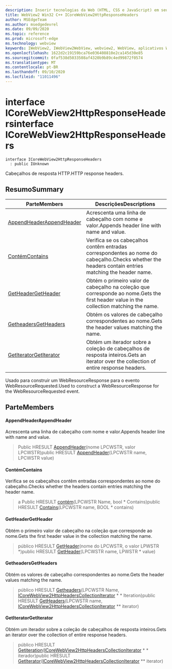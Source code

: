 ```yaml
---
description: Inserir tecnologias da Web (HTML, CSS e JavaScript) em seus aplicativos nativos com o controle WebView2 do Microsoft Edge
title: WebView2 Win32 C++ ICoreWebView2HttpResponseHeaders
author: MSEdgeTeam
ms.author: msedgedevrel
ms.date: 09/09/2020
ms.topic: reference
ms.prod: microsoft-edge
ms.technology: webview
keywords: IWebView2, IWebView2WebView, webview2, WebView, aplicativos Win32, Win32, Edge, ICoreWebView2, ICoreWebView2Controller, controle do navegador, HTML Edge, ICoreWebView2HttpResponseHeaders
ms.openlocfilehash: 1622d2c19159bca76e036408810e2ca145d30e85
ms.sourcegitcommit: 0faf538d5033508af4320b9b89c4ed99872f0574
ms.translationtype: MT
ms.contentlocale: pt-BR
ms.lasthandoff: 09/10/2020
ms.locfileid: "11011496"
---
```

# <span data-ttu-id="4d674-104">interface ICoreWebView2HttpResponseHeaders</span><span class="sxs-lookup"><span data-stu-id="4d674-104">interface ICoreWebView2HttpResponseHeaders</span></span> 

```
interface ICoreWebView2HttpResponseHeaders
  : public IUnknown
```

<span data-ttu-id="4d674-105">Cabeçalhos de resposta HTTP.</span><span class="sxs-lookup"><span data-stu-id="4d674-105">HTTP response headers.</span></span>

## <span data-ttu-id="4d674-106">Resumo</span><span class="sxs-lookup"><span data-stu-id="4d674-106">Summary</span></span>

 <span data-ttu-id="4d674-107">Parte</span><span class="sxs-lookup"><span data-stu-id="4d674-107">Members</span></span>                        | <span data-ttu-id="4d674-108">Descrições</span><span class="sxs-lookup"><span data-stu-id="4d674-108">Descriptions</span></span>
--------------------------------|---------------------------------------------
[<span data-ttu-id="4d674-109">AppendHeader</span><span class="sxs-lookup"><span data-stu-id="4d674-109">AppendHeader</span></span>](#appendheader) | <span data-ttu-id="4d674-110">Acrescenta uma linha de cabeçalho com nome e valor.</span><span class="sxs-lookup"><span data-stu-id="4d674-110">Appends header line with name and value.</span></span>
[<span data-ttu-id="4d674-111">Contém</span><span class="sxs-lookup"><span data-stu-id="4d674-111">Contains</span></span>](#contains) | <span data-ttu-id="4d674-112">Verifica se os cabeçalhos contêm entradas correspondentes ao nome do cabeçalho.</span><span class="sxs-lookup"><span data-stu-id="4d674-112">Checks whether the headers contain entries matching the header name.</span></span>
[<span data-ttu-id="4d674-113">GetHeader</span><span class="sxs-lookup"><span data-stu-id="4d674-113">GetHeader</span></span>](#getheader) | <span data-ttu-id="4d674-114">Obtém o primeiro valor de cabeçalho na coleção que corresponde ao nome.</span><span class="sxs-lookup"><span data-stu-id="4d674-114">Gets the first header value in the collection matching the name.</span></span>
[<span data-ttu-id="4d674-115">Getheaders</span><span class="sxs-lookup"><span data-stu-id="4d674-115">GetHeaders</span></span>](#getheaders) | <span data-ttu-id="4d674-116">Obtém os valores de cabeçalho correspondentes ao nome.</span><span class="sxs-lookup"><span data-stu-id="4d674-116">Gets the header values matching the name.</span></span>
[<span data-ttu-id="4d674-117">GetIterator</span><span class="sxs-lookup"><span data-stu-id="4d674-117">GetIterator</span></span>](#getiterator) | <span data-ttu-id="4d674-118">Obtém um iterador sobre a coleção de cabeçalhos de resposta inteiros.</span><span class="sxs-lookup"><span data-stu-id="4d674-118">Gets an iterator over the collection of entire response headers.</span></span>

<span data-ttu-id="4d674-119">Usado para construir um WebResourceResponse para o evento WebResourceRequested.</span><span class="sxs-lookup"><span data-stu-id="4d674-119">Used to construct a WebResourceResponse for the WebResourceRequested event.</span></span>

## <span data-ttu-id="4d674-120">Parte</span><span class="sxs-lookup"><span data-stu-id="4d674-120">Members</span></span>

#### <span data-ttu-id="4d674-121">AppendHeader</span><span class="sxs-lookup"><span data-stu-id="4d674-121">AppendHeader</span></span> 

<span data-ttu-id="4d674-122">Acrescenta uma linha de cabeçalho com nome e valor.</span><span class="sxs-lookup"><span data-stu-id="4d674-122">Appends header line with name and value.</span></span>

> <span data-ttu-id="4d674-123">Public HRESULT [AppendHeader](#appendheader)(nome LPCWSTR, valor LPCWSTR)</span><span class="sxs-lookup"><span data-stu-id="4d674-123">public HRESULT [AppendHeader](#appendheader)(LPCWSTR name, LPCWSTR value)</span></span>

#### <span data-ttu-id="4d674-124">Contém</span><span class="sxs-lookup"><span data-stu-id="4d674-124">Contains</span></span> 

<span data-ttu-id="4d674-125">Verifica se os cabeçalhos contêm entradas correspondentes ao nome do cabeçalho.</span><span class="sxs-lookup"><span data-stu-id="4d674-125">Checks whether the headers contain entries matching the header name.</span></span>

> <span data-ttu-id="4d674-126">a Public HRESULT [contém](#contains)(LPCWSTR Name, bool \* Contains)</span><span class="sxs-lookup"><span data-stu-id="4d674-126">public HRESULT [Contains](#contains)(LPCWSTR name, BOOL \* contains)</span></span>

#### <span data-ttu-id="4d674-127">GetHeader</span><span class="sxs-lookup"><span data-stu-id="4d674-127">GetHeader</span></span> 

<span data-ttu-id="4d674-128">Obtém o primeiro valor de cabeçalho na coleção que corresponde ao nome.</span><span class="sxs-lookup"><span data-stu-id="4d674-128">Gets the first header value in the collection matching the name.</span></span>

> <span data-ttu-id="4d674-129">público HRESULT [GetHeader](#getheader)(nome do LPCWSTR, o valor LPWSTR \*)</span><span class="sxs-lookup"><span data-stu-id="4d674-129">public HRESULT [GetHeader](#getheader)(LPCWSTR name, LPWSTR \* value)</span></span>

#### <span data-ttu-id="4d674-130">Getheaders</span><span class="sxs-lookup"><span data-stu-id="4d674-130">GetHeaders</span></span> 

<span data-ttu-id="4d674-131">Obtém os valores de cabeçalho correspondentes ao nome.</span><span class="sxs-lookup"><span data-stu-id="4d674-131">Gets the header values matching the name.</span></span>

> <span data-ttu-id="4d674-132">público HRESULT [Getheaders](#getheaders)(LPCWSTR Name, [ICoreWebView2HttpHeadersCollectionIterator](icorewebview2httpheaderscollectioniterator.md) \* \* Iteration)</span><span class="sxs-lookup"><span data-stu-id="4d674-132">public HRESULT [GetHeaders](#getheaders)(LPCWSTR name, [ICoreWebView2HttpHeadersCollectionIterator](icorewebview2httpheaderscollectioniterator.md) \*\* iterator)</span></span>

#### <span data-ttu-id="4d674-133">GetIterator</span><span class="sxs-lookup"><span data-stu-id="4d674-133">GetIterator</span></span> 

<span data-ttu-id="4d674-134">Obtém um iterador sobre a coleção de cabeçalhos de resposta inteiros.</span><span class="sxs-lookup"><span data-stu-id="4d674-134">Gets an iterator over the collection of entire response headers.</span></span>

> <span data-ttu-id="4d674-135">público HRESULT [Getiteration](#getiterator)([ICoreWebView2HttpHeadersCollectionIterator](icorewebview2httpheaderscollectioniterator.md) \* \* iterador)</span><span class="sxs-lookup"><span data-stu-id="4d674-135">public HRESULT [GetIterator](#getiterator)([ICoreWebView2HttpHeadersCollectionIterator](icorewebview2httpheaderscollectioniterator.md) \*\* iterator)</span></span>


